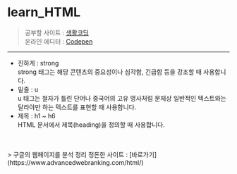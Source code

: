 # learn_HTML

  > 공부할 사이트 : [생활코딩](https://www.opentutorials.org/)</br>
  > 온라인 에디터 : [Codepen](https://codepen.io/trending)</br>
  
***

- 진하게 : strong</br>
strong 태그는 해당 콘텐츠의 중요성이나 심각함, 긴급함 등을 강조할 때 사용합니다.</br>
- 밑줄 : u </br>
u 태그는 철자가 틀린 단어나 중국어의 고유 명사처럼 문체상 일반적인 텍스트와는 달라야만 하는 텍스트를 표현할 때 사용합니다.</br>
- 제목 : h1 ~ h6</br>
HTML 문서에서 제목(heading)을 정의할 때 사용합니다.</br>
</br>
</br>
  > 구글의 웹페이지를 분석 정리 정돈한 사이트 : [바로가기](https://www.advancedwebranking.com/html/)</br>
